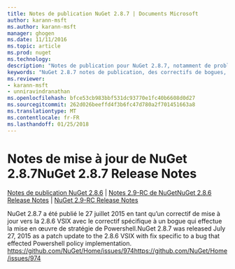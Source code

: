 ```yaml
---
title: Notes de publication NuGet 2.8.7 | Documents Microsoft
author: karann-msft
ms.author: karann-msft
manager: ghogen
ms.date: 11/11/2016
ms.topic: article
ms.prod: nuget
ms.technology: 
description: "Notes de publication pour NuGet 2.8.7, notamment de problèmes connus, des correctifs de bogues, les fonctionnalités ajoutées et dcr."
keywords: "NuGet 2.8.7 notes de publication, des correctifs de bogues, problèmes connus, ajouté des fonctionnalités, DCR"
ms.reviewer:
- karann-msft
- unniravindranathan
ms.openlocfilehash: bfce53cb983bbf531dc93770e1fc40b6608d0d27
ms.sourcegitcommit: 262d026beeffd4f3b6fc47d780a2f701451663a8
ms.translationtype: MT
ms.contentlocale: fr-FR
ms.lasthandoff: 01/25/2018
---
```

# <a name="nuget-287-release-notes"></a><span data-ttu-id="539d4-104">Notes de mise à jour de NuGet 2.8.7</span><span class="sxs-lookup"><span data-stu-id="539d4-104">NuGet 2.8.7 Release Notes</span></span>

<span data-ttu-id="539d4-105">[Notes de publication NuGet 2.8.6](../release-notes/nuget-2.8.6.md) | [Notes 2.9-RC de NuGet](../release-notes/nuget-2.9-RC.md)</span><span class="sxs-lookup"><span data-stu-id="539d4-105">[NuGet 2.8.6 Release Notes](../release-notes/nuget-2.8.6.md) | [NuGet 2.9-RC Release Notes](../release-notes/nuget-2.9-RC.md)</span></span>

<span data-ttu-id="539d4-106">NuGet 2.8.7 a été publié le 27 juillet 2015 en tant qu’un correctif de mise à jour vers la 2.8.6 VSIX avec le correctif spécifique à un bogue qui effectue la mise en œuvre de stratégie de Powershell.</span><span class="sxs-lookup"><span data-stu-id="539d4-106">NuGet 2.8.7 was released July 27, 2015 as a patch update to the 2.8.6 VSIX with fix specific to a bug that effected Powershell policy implementation.</span></span>
[<span data-ttu-id="539d4-107">https://github.com/NuGet/Home/issues/974</span><span class="sxs-lookup"><span data-stu-id="539d4-107">https://github.com/NuGet/Home/issues/974</span></span>](https://github.com/NuGet/Home/issues/974)